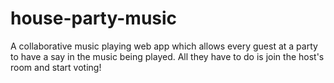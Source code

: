# house-party-music
A collaborative music playing web app which allows every guest at a party to have a say in the music being played. All they have to do is join the host's room and start voting!
